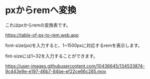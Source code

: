 # pxからremへ変換
これはpxからremの変換表です。

https://table-of-px-to-rem.web.app

font-size(px)を入力すると、1~1500pxに対応するremを表示します。

fint-sizeには1~32を入力することができます。

https://user-images.githubusercontent.com/10436645/134533874-9c443e9e-e197-46b7-84be-ef22ce66c285.mov
